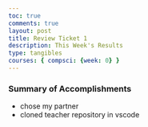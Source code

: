 ```yaml
---
toc: true
comments: true
layout: post
title: Review Ticket 1
description: This Week's Results
type: tangibles
courses: { compsci: {week: 0} }
---
```


### Summary of Accomplishments
>   
- chose my partner
- cloned teacher repository in vscode